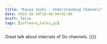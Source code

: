 ```yaml
---
title: "Kavya Joshi - Understanding Channels"
date: 2019-10-30T10:40:04+01:00
draft: false
tags: [software,talks,go]
---
```

Great talk about internals of Go channels.
{{<youtube KBZlN0izeiY>}}